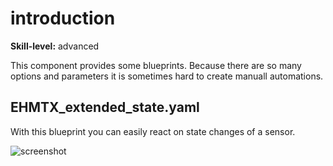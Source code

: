 # introduction

**Skill-level:** advanced

This component provides some blueprints. Because there are so many options and parameters it is sometimes hard to create manuall automations.

## EHMTX_extended_state.yaml

With this blueprint you can easily react on state changes of a sensor.

![screenshot](https://github.com/lubeda/EspHoMaTriXv2/blob/develop/wiki/blueprint-extended-dialog.png?raw=true)
